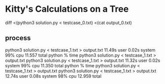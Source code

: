 # Kitty's Calculations on a Tree

diff <(python3 solution.py < testcase_0.txt) <(cat output_0.txt)

## process

python3 solution.py < testcase_1.txt > output.txt  11.49s user 0.02s system 99% cpu 11.557 total
python % time python3 solution.py < testcase_1.txt > output.txt
python3 solution.py < testcase_1.txt > output.txt  11.32s user 0.02s system 99% cpu 11.350 total
python % time python3 solution.py < testcase_1.txt > output.txt
python3 solution.py < testcase_1.txt > output.txt  12.74s user 0.08s system 98% cpu 12.959 total

